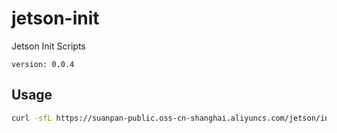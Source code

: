 # jetson-init
Jetson Init Scripts

`version: 0.0.4`

## Usage

``` bash
curl -sfL https://suanpan-public.oss-cn-shanghai.aliyuncs.com/jetson/init.sh | sh -
```
